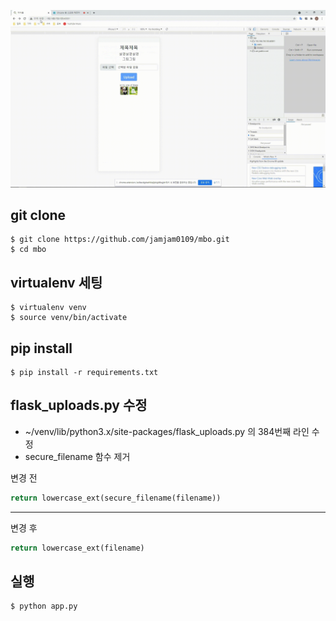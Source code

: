![](static/assets/usage.gif)

## git clone 
```console
$ git clone https://github.com/jamjam0109/mbo.git
$ cd mbo 
```

## virtualenv 세팅
```console
$ virtualenv venv 
$ source venv/bin/activate
```

## pip install
```console
$ pip install -r requirements.txt
```

## flask_uploads.py 수정 
- ~/venv/lib/python3.x/site-packages/flask_uploads.py 의 384번째 라인 수정
- secure_filename 함수 제거 

변경 전 
```python
return lowercase_ext(secure_filename(filename))
```
---
변경 후 
```python
return lowercase_ext(filename)
```

## 실행 
```console
$ python app.py
```


